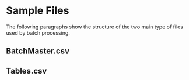 # Sample Files
The following paragraphs show the structure of the two main type of files used by batch processing.
## BatchMaster.csv
## Tables.csv

